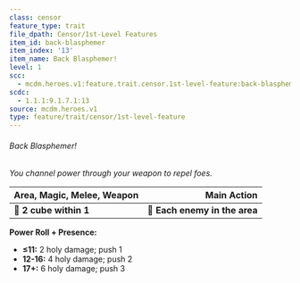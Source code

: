 ```yaml
---
class: censor
feature_type: trait
file_dpath: Censor/1st-Level Features
item_id: back-blasphemer
item_index: '13'
item_name: Back Blasphemer!
level: 1
scc:
  - mcdm.heroes.v1:feature.trait.censor.1st-level-feature:back-blasphemer
scdc:
  - 1.1.1:9.1.7.1:13
source: mcdm.heroes.v1
type: feature/trait/censor/1st-level-feature
---
```


###### Back Blasphemer!

*You channel power through your weapon to repel foes.*

| **Area, Magic, Melee, Weapon** |               **Main Action** |
| ------------------------------ | ----------------------------: |
| **📏 2 cube within 1**         | **🎯 Each enemy in the area** |

**Power Roll + Presence:**

- **≤11:** 2 holy damage; push 1
- **12-16:** 4 holy damage; push 2
- **17+:** 6 holy damage; push 3
